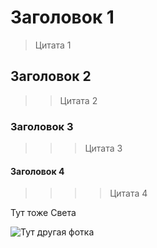 # Заголовок 1
> Цитата 1
## Заголовок 2
>> Цитата 2
### Заголовок 3
>>>Цитата 3
#### Заголовок 4
>>>> Цитата 4

Тут тоже Света

![Тут другая фотка]()